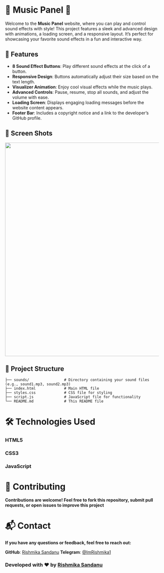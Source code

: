 # 🎵 Music Panel 🎵

Welcome to the **Music Panel** website, where you can play and control sound effects with style! This project features a sleek and advanced design with animations, a loading screen, and a responsive layout. It’s perfect for showcasing your favorite sound effects in a fun and interactive way.

## 🚀 Features

- **8 Sound Effect Buttons**: Play different sound effects at the click of a button.
- **Responsive Design**: Buttons automatically adjust their size based on the text length.
- **Visualizer Animation**: Enjoy cool visual effects while the music plays.
- **Advanced Controls**: Pause, resume, stop all sounds, and adjust the volume with ease.
- **Loading Screen**: Displays engaging loading messages before the website content appears.
- **Footer Bar**: Includes a copyright notice and a link to the developer’s GitHub profile.

## 🎨 Screen Shots

<p align="center"><img src="https://telegra.ph/file/b2188c05b98c9e5f9a6d9.jpg" width="600" height="700"/>

## 📂 Project Structure

```
├── sounds/                # Directory containing your sound files (e.g., sound1.mp3, sound2.mp3)
├── index.html             # Main HTML file
├── styles.css             # CSS file for styling
├── script.js              # JavaScript file for functionality
└── README.md              # This README file
```

# 🛠️ Technologies Used
### HTML5 <br>
### CSS3 <br>
### JavaScript

# 🤝 Contributing

**Contributions are welcome! Feel free to fork this repository, submit pull requests, or open issues to improve this project** <br>

# 📬 Contact
**If you have any questions or feedback, feel free to reach out:**

**GitHub**: [Rishmika Sandanu](https://github.com/RishBroProMax/)
**Telegram**: [@ImRishmika1](t.me/ImRishmika1)


### Developed with ❤️ by [Rishmika Sandanu](t.me/AboutRishmika)
